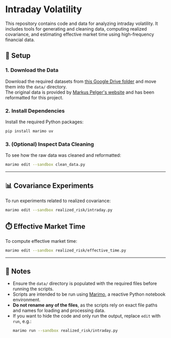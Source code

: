 # Intraday Volatility

This repository contains code and data for analyzing intraday volatility. It includes tools for generating and cleaning data, computing realized covariance, and estimating effective market time using high-frequency financial data.

## 📁 Setup

### 1. Download the Data

Download the required datasets from [this Google Drive folder](https://drive.google.com/drive/folders/16RXMH26fZYagbe3pB0w_OZW2chRAhZLI?usp=sharing) and move them into the `data/` directory.  
The original data is provided by [Markus Pelger's website](https://mpelger.people.stanford.edu/data-and-code) and has been reformatted for this project.

### 2. Install Dependencies

Install the required Python packages:

```bash
pip install marimo uv
```

### 3. (Optional) Inspect Data Cleaning

To see how the raw data was cleaned and reformatted:

```bash
marimo edit --sandbox clean_data.py
```

---

## 📊 Covariance Experiments

To run experiments related to realized covariance:

```bash
marimo edit --sandbox realized_risk/intraday.py
```

## ⏱️ Effective Market Time

To compute effective market time:

```bash
marimo edit --sandbox realized_risk/effective_time.py
```

---

## 📝 Notes

- Ensure the `data/` directory is populated with the required files before running the scripts.
- Scripts are intended to be run using [Marimo](https://github.com/marimo-team/marimo), a reactive Python notebook environment.
- **Do not rename any of the files**, as the scripts rely on exact file paths and names for loading and processing data.
- If you want to hide the code and only run the output, replace `edit` with `run`, e.g.:
  ```bash
  marimo run --sandbox realized_risk/intraday.py
  ```

